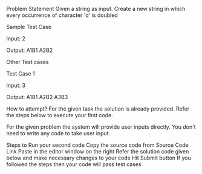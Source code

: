 Problem Statement
Given a string as input. Create a new string in which every occurrence of character 'd' is doubled

Sample Test Case

Input:
2

Output:
A1B1
A2B2

Other Test cases

Test Case 1

Input:
3

Output:
A1B1
A2B2
A3B3

How to attempt?
For the given task the solution is already provided. Refer the steps below to execute your first code.

For the given problem the system will provide user inputs directly. You don't need to write any code to take user input.

Steps to Run your second code
Copy the source code from Source Code Link
Paste in the editor window on the right
Refer the solution code given below and make necessary changes to your code
Hit Submit button
If you followed the steps then your code will pass test cases

